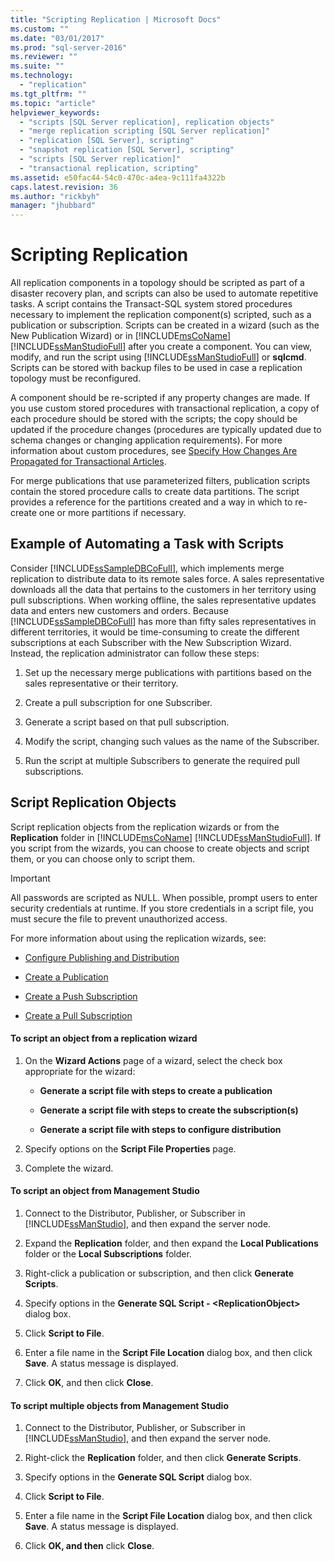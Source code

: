 ```yaml
---
title: "Scripting Replication | Microsoft Docs"
ms.custom: ""
ms.date: "03/01/2017"
ms.prod: "sql-server-2016"
ms.reviewer: ""
ms.suite: ""
ms.technology: 
  - "replication"
ms.tgt_pltfrm: ""
ms.topic: "article"
helpviewer_keywords: 
  - "scripts [SQL Server replication], replication objects"
  - "merge replication scripting [SQL Server replication]"
  - "replication [SQL Server], scripting"
  - "snapshot replication [SQL Server], scripting"
  - "scripts [SQL Server replication]"
  - "transactional replication, scripting"
ms.assetid: e50fac44-54c0-470c-a4ea-9c111fa4322b
caps.latest.revision: 36
ms.author: "rickbyh"
manager: "jhubbard"
---
```

# Scripting Replication
  All replication components in a topology should be scripted as part of a disaster recovery plan, and scripts can also be used to automate repetitive tasks. A script contains the Transact-SQL system stored procedures necessary to implement the replication component(s) scripted, such as a publication or subscription. Scripts can be created in a wizard (such as the New Publication Wizard) or in [!INCLUDE[msCoName](../../advanced-analytics/r-services/tutorials/includes/msconame-md.md)] [!INCLUDE[ssManStudioFull](../../advanced-analytics/r-services/includes/ssmanstudiofull-md.md)] after you create a component. You can view, modify, and run the script using [!INCLUDE[ssManStudioFull](../../advanced-analytics/r-services/includes/ssmanstudiofull-md.md)] or **sqlcmd**. Scripts can be stored with backup files to be used in case a replication topology must be reconfigured.  
  
 A component should be re-scripted if any property changes are made. If you use custom stored procedures with transactional replication, a copy of each procedure should be stored with the scripts; the copy should be updated if the procedure changes (procedures are typically updated due to schema changes or changing application requirements). For more information about custom procedures, see [Specify How Changes Are Propagated for Transactional Articles](../../relational-databases/replication/transactional/transactional-articles-specify-how-changes-are-propagated.md).  
  
 For merge publications that use parameterized filters, publication scripts contain the stored procedure calls to create data partitions. The script provides a reference for the partitions created and a way in which to re-create one or more partitions if necessary.  
  
## Example of Automating a Task with Scripts  
 Consider [!INCLUDE[ssSampleDBCoFull](../../analysis-services/data-mining/includes/sssampledbcofull-md.md)], which implements merge replication to distribute data to its remote sales force. A sales representative downloads all the data that pertains to the customers in her territory using pull subscriptions. When working offline, the sales representative updates data and enters new customers and orders. Because [!INCLUDE[ssSampleDBCoFull](../../analysis-services/data-mining/includes/sssampledbcofull-md.md)] has more than fifty sales representatives in different territories, it would be time-consuming to create the different subscriptions at each Subscriber with the New Subscription Wizard. Instead, the replication administrator can follow these steps:  
  
1.  Set up the necessary merge publications with partitions based on the sales representative or their territory.  
  
2.  Create a pull subscription for one Subscriber.  
  
3.  Generate a script based on that pull subscription.  
  
4.  Modify the script, changing such values as the name of the Subscriber.  
  
5.  Run the script at multiple Subscribers to generate the required pull subscriptions.  
  
## Script Replication Objects  
 Script replication objects from the replication wizards or from the **Replication** folder in [!INCLUDE[msCoName](../../advanced-analytics/r-services/tutorials/includes/msconame-md.md)] [!INCLUDE[ssManStudioFull](../../advanced-analytics/r-services/includes/ssmanstudiofull-md.md)]. If you script from the wizards, you can choose to create objects and script them, or you can choose only to script them.  
  
> [!IMPORTANT]  
>  All passwords are scripted as NULL. When possible, prompt users to enter security credentials at runtime. If you store credentials in a script file, you must secure the file to prevent unauthorized access.  
  
 For more information about using the replication wizards, see:  
  
-   [Configure Publishing and Distribution](../../relational-databases/replication/configure-publishing-and-distribution.md)  
  
-   [Create a Publication](../../relational-databases/replication/publish/create-a-publication.md)  
  
-   [Create a Push Subscription](../../relational-databases/replication/create-a-push-subscription.md)  
  
-   [Create a Pull Subscription](../../relational-databases/replication/create-a-pull-subscription.md)  
  
#### To script an object from a replication wizard  
  
1.  On the **Wizard Actions** page of a wizard, select the check box appropriate for the wizard:  
  
    -   **Generate a script file with steps to create a publication**  
  
    -   **Generate a script file with steps to create the subscription(s)**  
  
    -   **Generate a script file with steps to configure distribution**  
  
2.  Specify options on the **Script File Properties** page.  
  
3.  Complete the wizard.  
  
#### To script an object from Management Studio  
  
1.  Connect to the Distributor, Publisher, or Subscriber in [!INCLUDE[ssManStudio](../../advanced-analytics/r-services/includes/ssmanstudio-md.md)], and then expand the server node.  
  
2.  Expand the **Replication** folder, and then expand the **Local Publications** folder or the **Local Subscriptions** folder.  
  
3.  Right-click a publication or subscription, and then click **Generate Scripts**.  
  
4.  Specify options in the **Generate SQL Script - \<ReplicationObject>** dialog box.  
  
5.  Click **Script to File**.  
  
6.  Enter a file name in the **Script File Location** dialog box, and then click **Save**. A status message is displayed.  
  
7.  Click **OK**, and then click **Close**.  
  
#### To script multiple objects from Management Studio  
  
1.  Connect to the Distributor, Publisher, or Subscriber in [!INCLUDE[ssManStudio](../../advanced-analytics/r-services/includes/ssmanstudio-md.md)], and then expand the server node.  
  
2.  Right-click the **Replication** folder, and then click **Generate Scripts**.  
  
3.  Specify options in the **Generate SQL Script** dialog box.  
  
4.  Click **Script to File**.  
  
5.  Enter a file name in the **Script File Location** dialog box, and then click **Save**. A status message is displayed.  
  
6.  Click **OK, and then** click **Close**.  
  
  